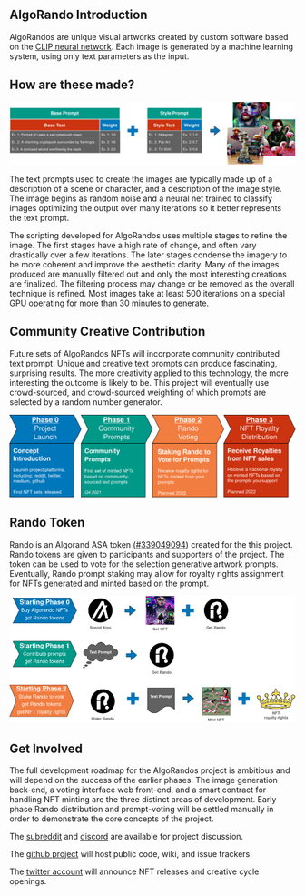 ## AlgoRando Introduction

AlgoRandos are unique visual artworks created by custom software based on the [CLIP neural network](https://openai.com/blog/clip/). Each image is generated by a machine learning system, using only text parameters as the input.

## How are these made?

![AlgoRando generation from text prompt](/assets/img/web/algorandos-prompt_generation.png)

The text prompts used to create the images are typically made up of a description of a scene or character, and a description of the image style. The image begins as random noise and a neural net trained to classify images optimizing the output over many iterations so it better represents the text prompt.

The scripting developed for AlgoRandos uses multiple stages to refine the image. The first stages have a high rate of change, and often vary drastically over a few iterations. The later stages condense the imagery to be more coherent and improve the aesthetic clarity. Many of the images produced are manually filtered out and only the most interesting creations are finalized. The filtering process may change or be removed as the overall technique is refined. Most images take at least 500 iterations on a special GPU operating for more than 30 minutes to generate.

## Community Creative Contribution

Future sets of AlgoRandos NFTs will incorporate community contributed text prompt. Unique and creative text prompts can produce fascinating, surprising results. The more creativity applied to this technology, the more interesting the outcome is likely to be. This project will eventually use crowd-sourced, and crowd-sourced weighting of which prompts are selected by a random number generator.

![AlgoRandos development roadmap](/assets/img/web/algorandos-dev_roadmap.png)

## Rando Token
Rando is an Algorand ASA token ([#339049094](https://algoexplorer.io/asset/339049094)) created for the this project. Rando tokens are given to participants and supporters of the project. The token can be used to vote for the selection generative artwork prompts. Eventually, Rando prompt staking may allow for royalty rights assignment for NFTs generated and minted based on the prompt.

![AlgoRandos development roadmap](/assets/img/web/algorandos-rando_functions.png)

## Get Involved
The full development roadmap for the AlgoRandos project is ambitious and will depend on the success of the earlier phases. The image generation back-end, a voting interface web front-end, and a smart contract for handling NFT minting are the three distinct areas of development. Early phase Rando distribution and prompt-voting will be settled manually in order to demonstrate the core concepts of the project.

The [subreddit](https://reddit.com/r/algorandos) and [discord](https://discord.gg/whWsRS2QCs) are available for project discussion.

The [github project](https://github.com/algorandos) will host public code, wiki, and issue trackers.

The [twitter account](https://twitter.com/algorandos) will announce NFT releases and creative cycle openings.
